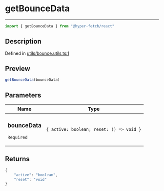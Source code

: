 

# getBounceData

<div class="api-docs__separator" data-reactroot="">

---

</div><div class="api-docs__import" data-reactroot="">

```ts
import { getBounceData } from "@hyper-fetch/react"
```

</div><div class="api-docs__section">

## Description

</div><div class="api-docs__description"><span class="api-docs__do-not-parse">



</span></div><p class="api-docs__definition">

Defined in [utils/bounce.utils.ts:1](https://github.com/BetterTyped/hyper-fetch/blob/479dcad6/packages/react/src/utils/bounce.utils.ts#L1)

</p><div class="api-docs__section">

## Preview

</div><div class="api-docs__preview fn">

```ts
getBounceData(bounceData)
```

</div><div class="api-docs__section">

## Parameters

</div><div class="api-docs__parameters"><table><thead><tr><th>Name</th><th>Type</th></tr></thead><tbody><tr param-data="bounceData"><td class="api-docs__param-name required">

### bounceData 

`Required`

</td><td class="api-docs__param-type">

`{ active: boolean; reset: () => void }`

</td></tr></tbody></table></div><div class="api-docs__section">

## Returns

</div><div class="api-docs__returns">

```ts
{
    "active": "boolean",
    "reset": "void"
}
```

</div>